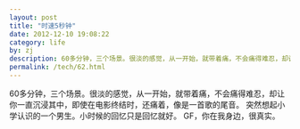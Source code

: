 ```yaml
---
layout: post
title: "时速5秒钟"
date: 2012-12-10 19:08:22
category: life
by: zj
description: 60多分钟，三个场景。很淡的感觉，从一开始，就带着痛，不会痛得难忍，却让你一直沉浸其中，即使在电影终结时，还痛着，像是一首歌的尾音。突然想起小学认识的一个男生。小时候的回忆只是回
permalink: /tech/62.html
---
```

60多分钟，三个场景。很淡的感觉，从一开始，就带着痛，不会痛得难忍，却让你一直沉浸其中，即使在电影终结时，还痛着，像是一首歌的尾音。 突然想起小学认识的一个男生。小时候的回忆只是回忆就好。 GF，你在我身边，很真实。